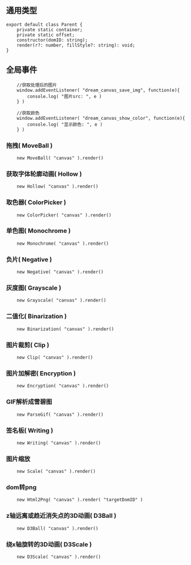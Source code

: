 ## 通用类型

```
export default class Parent {
    private static container;
    private static offset;
    constructor(domID: string);
    render(r?: number, fillStyle?: string): void;
}
```


## 全局事件
```
    //获取处理后的图片
    window.addEventListener( "dream_canvas_save_img", function(e){
        console.log( "图片src: ", e )
    } )

    //获取颜色
    window.addEventListener( "dream_canvas_show_color", function(e){
        console.log( "显示颜色: ", e )
    } )
```

### 拖拽( MoveBall )

```
    new MoveBall( "canvas" ).render()
```

### 获取字体轮廓动画( Hollow )

```
    new Hollow( "canvas" ).render()
```

### 取色器( ColorPicker )

```
    new ColorPicker( "canvas" ).render()
```

### 单色图( Monochrome )
```
    new Monochrome( "canvas" ).render()
```

### 负片( Negative )
```
    new Negative( "canvas" ).render()
```

### 灰度图( Grayscale )
```
    new Grayscale( "canvas" ).render()
```

### 二值化( Binarization )
```
    new Binarization( "canvas" ).render()
```

### 图片裁剪( Clip )
```
    new Clip( "canvas" ).render()
```

### 图片加解密( Encryption )
```
    new Encryption( "canvas" ).render()
```

### GIF解析成雪碧图
```
    new ParseGif( "canvas" ).render()
```

### 签名板( Writing )
```
    new Writing( "canvas" ).render()
```

### 图片缩放
```
    new Scale( "canvas" ).render()
```

### dom转png
```
    new Html2Png( "canvas" ).render( "targetDomID" )
```

### z轴远离或趋近消失点的3D动画( D3Ball )
```
    new D3Ball( "canvas" ).render()
```

### 绕x轴旋转的3D动画( D3Scale )
```
    new D3Scale( "canvas" ).render()
```
